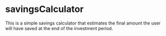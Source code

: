 # savingsCalculator
This is a simple savings calculator that estimates the final amount the user will have saved at the end of the investment period.
